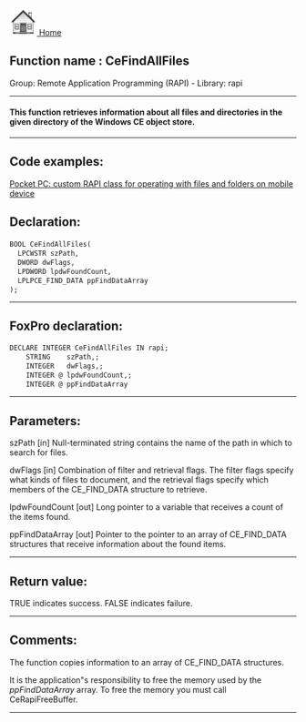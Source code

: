 [<img src="../../images/home.png"> Home ](https://github.com/VFPX/Win32API)  

## Function name : CeFindAllFiles
Group: Remote Application Programming (RAPI) - Library: rapi    
***  


#### This function retrieves information about all files and directories in the given directory of the Windows CE object store. 
***  


## Code examples:
[Pocket PC: custom RAPI class for operating with files and folders on mobile device](../../samples/sample_448.md)  

## Declaration:
```foxpro  
BOOL CeFindAllFiles(
  LPCWSTR szPath,
  DWORD dwFlags,
  LPDWORD lpdwFoundCount,
  LPLPCE_FIND_DATA ppFindDataArray
);  
```  
***  


## FoxPro declaration:
```foxpro  
DECLARE INTEGER CeFindAllFiles IN rapi;
	STRING    szPath,;
	INTEGER   dwFlags,;
	INTEGER @ lpdwFoundCount,;
	INTEGER @ ppFindDataArray  
```  
***  


## Parameters:
szPath 
[in] Null-terminated string contains the name of the path in which to search for files.

dwFlags 
[in] Combination of filter and retrieval flags. The filter flags specify what kinds of files to document, and the retrieval flags specify which members of the CE_FIND_DATA structure to retrieve. 

lpdwFoundCount 
[out] Long pointer to a variable that receives a count of the items found. 

ppFindDataArray 
[out] Pointer to the pointer to an array of CE_FIND_DATA structures that receive information about the found items.  
***  


## Return value:
TRUE indicates success. FALSE indicates failure.  
***  


## Comments:
The function copies information to an array of CE_FIND_DATA structures.   
  
It is the application"s responsibility to free the memory used by the <Em>ppFindDataArray</Em> array. To free the memory you must call CeRapiFreeBuffer.   
  
***  

